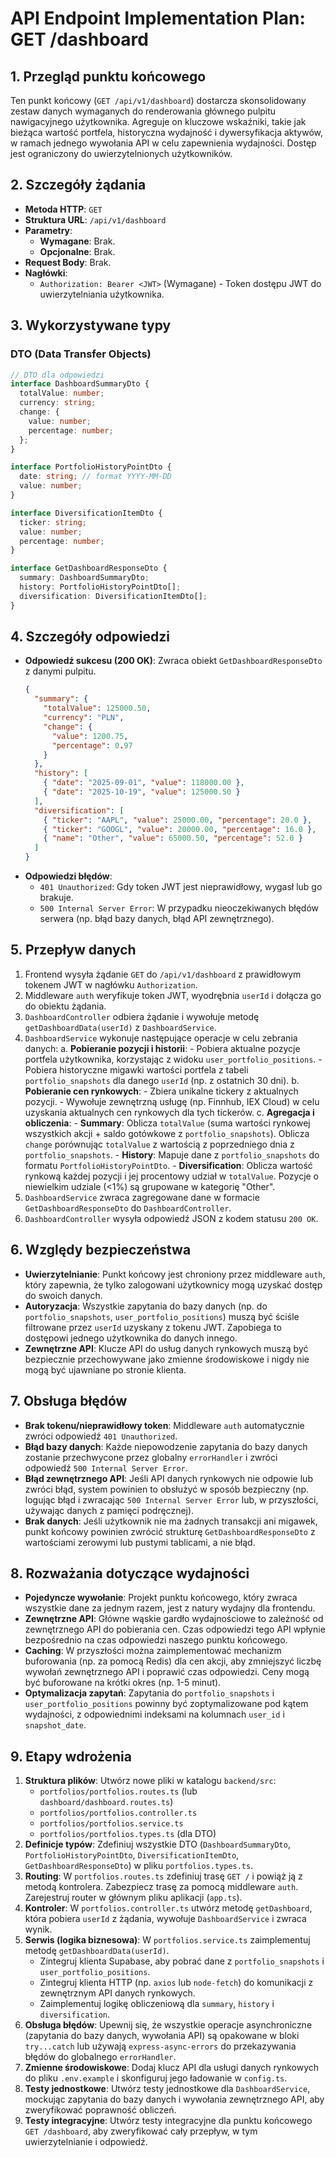 # API Endpoint Implementation Plan: GET /dashboard

## 1. Przegląd punktu końcowego
Ten punkt końcowy (`GET /api/v1/dashboard`) dostarcza skonsolidowany zestaw danych wymaganych do renderowania głównego pulpitu nawigacyjnego użytkownika. Agreguje on kluczowe wskaźniki, takie jak bieżąca wartość portfela, historyczna wydajność i dywersyfikacja aktywów, w ramach jednego wywołania API w celu zapewnienia wydajności. Dostęp jest ograniczony do uwierzytelnionych użytkowników.

## 2. Szczegóły żądania
- **Metoda HTTP**: `GET`
- **Struktura URL**: `/api/v1/dashboard`
- **Parametry**:
  - **Wymagane**: Brak.
  - **Opcjonalne**: Brak.
- **Request Body**: Brak.
- **Nagłówki**:
  - `Authorization: Bearer <JWT>` (Wymagane) - Token dostępu JWT do uwierzytelniania użytkownika.

## 3. Wykorzystywane typy

### DTO (Data Transfer Objects)
```typescript
// DTO dla odpowiedzi
interface DashboardSummaryDto {
  totalValue: number;
  currency: string;
  change: {
    value: number;
    percentage: number;
  };
}

interface PortfolioHistoryPointDto {
  date: string; // format YYYY-MM-DD
  value: number;
}

interface DiversificationItemDto {
  ticker: string;
  value: number;
  percentage: number;
}

interface GetDashboardResponseDto {
  summary: DashboardSummaryDto;
  history: PortfolioHistoryPointDto[];
  diversification: DiversificationItemDto[];
}
```

## 4. Szczegóły odpowiedzi
- **Odpowiedź sukcesu (200 OK)**: Zwraca obiekt `GetDashboardResponseDto` z danymi pulpitu.
  ```json
  {
    "summary": {
      "totalValue": 125000.50,
      "currency": "PLN",
      "change": {
        "value": 1200.75,
        "percentage": 0.97
      }
    },
    "history": [
      { "date": "2025-09-01", "value": 118000.00 },
      { "date": "2025-10-19", "value": 125000.50 }
    ],
    "diversification": [
      { "ticker": "AAPL", "value": 25000.00, "percentage": 20.0 },
      { "ticker": "GOOGL", "value": 20000.00, "percentage": 16.0 },
      { "name": "Other", "value": 65000.50, "percentage": 52.0 }
    ]
  }
  ```
- **Odpowiedzi błędów**:
  - `401 Unauthorized`: Gdy token JWT jest nieprawidłowy, wygasł lub go brakuje.
  - `500 Internal Server Error`: W przypadku nieoczekiwanych błędów serwera (np. błąd bazy danych, błąd API zewnętrznego).

## 5. Przepływ danych
1.  Frontend wysyła żądanie `GET` do `/api/v1/dashboard` z prawidłowym tokenem JWT w nagłówku `Authorization`.
2.  Middleware `auth` weryfikuje token JWT, wyodrębnia `userId` i dołącza go do obiektu żądania.
3.  `DashboardController` odbiera żądanie i wywołuje metodę `getDashboardData(userId)` z `DashboardService`.
4.  `DashboardService` wykonuje następujące operacje w celu zebrania danych:
    a.  **Pobieranie pozycji i historii**:
        -   Pobiera aktualne pozycje portfela użytkownika, korzystając z widoku `user_portfolio_positions`.
        -   Pobiera historyczne migawki wartości portfela z tabeli `portfolio_snapshots` dla danego `userId` (np. z ostatnich 30 dni).
    b.  **Pobieranie cen rynkowych**:
        -   Zbiera unikalne tickery z aktualnych pozycji.
        -   Wywołuje zewnętrzną usługę (np. Finnhub, IEX Cloud) w celu uzyskania aktualnych cen rynkowych dla tych tickerów.
    c.  **Agregacja i obliczenia**:
        -   **Summary**: Oblicza `totalValue` (suma wartości rynkowej wszystkich akcji + saldo gotówkowe z `portfolio_snapshots`). Oblicza `change` porównując `totalValue` z wartością z poprzedniego dnia z `portfolio_snapshots`.
        -   **History**: Mapuje dane z `portfolio_snapshots` do formatu `PortfolioHistoryPointDto`.
        -   **Diversification**: Oblicza wartość rynkową każdej pozycji i jej procentowy udział w `totalValue`. Pozycje o niewielkim udziale (<1%) są grupowane w kategorię "Other".
5.  `DashboardService` zwraca zagregowane dane w formacie `GetDashboardResponseDto` do `DashboardController`.
6.  `DashboardController` wysyła odpowiedź JSON z kodem statusu `200 OK`.

## 6. Względy bezpieczeństwa
- **Uwierzytelnianie**: Punkt końcowy jest chroniony przez middleware `auth`, który zapewnia, że tylko zalogowani użytkownicy mogą uzyskać dostęp do swoich danych.
- **Autoryzacja**: Wszystkie zapytania do bazy danych (np. do `portfolio_snapshots`, `user_portfolio_positions`) muszą być ściśle filtrowane przez `userId` uzyskany z tokenu JWT. Zapobiega to dostępowi jednego użytkownika do danych innego.
- **Zewnętrzne API**: Klucze API do usług danych rynkowych muszą być bezpiecznie przechowywane jako zmienne środowiskowe i nigdy nie mogą być ujawniane po stronie klienta.

## 7. Obsługa błędów
- **Brak tokenu/nieprawidłowy token**: Middleware `auth` automatycznie zwróci odpowiedź `401 Unauthorized`.
- **Błąd bazy danych**: Każde niepowodzenie zapytania do bazy danych zostanie przechwycone przez globalny `errorHandler` i zwróci odpowiedź `500 Internal Server Error`.
- **Błąd zewnętrznego API**: Jeśli API danych rynkowych nie odpowie lub zwróci błąd, system powinien to obsłużyć w sposób bezpieczny (np. logując błąd i zwracając `500 Internal Server Error` lub, w przyszłości, używając danych z pamięci podręcznej).
- **Brak danych**: Jeśli użytkownik nie ma żadnych transakcji ani migawek, punkt końcowy powinien zwrócić strukturę `GetDashboardResponseDto` z wartościami zerowymi lub pustymi tablicami, a nie błąd.

## 8. Rozważania dotyczące wydajności
- **Pojedyncze wywołanie**: Projekt punktu końcowego, który zwraca wszystkie dane za jednym razem, jest z natury wydajny dla frontendu.
- **Zewnętrzne API**: Główne wąskie gardło wydajnościowe to zależność od zewnętrznego API do pobierania cen. Czas odpowiedzi tego API wpłynie bezpośrednio na czas odpowiedzi naszego punktu końcowego.
- **Caching**: W przyszłości można zaimplementować mechanizm buforowania (np. za pomocą Redis) dla cen akcji, aby zmniejszyć liczbę wywołań zewnętrznego API i poprawić czas odpowiedzi. Ceny mogą być buforowane na krótki okres (np. 1-5 minut).
- **Optymalizacja zapytań**: Zapytania do `portfolio_snapshots` i `user_portfolio_positions` powinny być zoptymalizowane pod kątem wydajności, z odpowiednimi indeksami na kolumnach `user_id` i `snapshot_date`.

## 9. Etapy wdrożenia
1.  **Struktura plików**: Utwórz nowe pliki w katalogu `backend/src`:
    -   `portfolios/portfolios.routes.ts` (lub `dashboard/dashboard.routes.ts`)
    -   `portfolios/portfolios.controller.ts`
    -   `portfolios/portfolios.service.ts`
    -   `portfolios/portfolios.types.ts` (dla DTO)
2.  **Definicje typów**: Zdefiniuj wszystkie DTO (`DashboardSummaryDto`, `PortfolioHistoryPointDto`, `DiversificationItemDto`, `GetDashboardResponseDto`) w pliku `portfolios.types.ts`.
3.  **Routing**: W `portfolios.routes.ts` zdefiniuj trasę `GET /` i powiąż ją z metodą kontrolera. Zabezpiecz trasę za pomocą middleware `auth`. Zarejestruj router w głównym pliku aplikacji (`app.ts`).
4.  **Kontroler**: W `portfolios.controller.ts` utwórz metodę `getDashboard`, która pobiera `userId` z żądania, wywołuje `DashboardService` i zwraca wynik.
5.  **Serwis (logika biznesowa)**: W `portfolios.service.ts` zaimplementuj metodę `getDashboardData(userId)`.
    -   Zintegruj klienta Supabase, aby pobrać dane z `portfolio_snapshots` i `user_portfolio_positions`.
    -   Zintegruj klienta HTTP (np. `axios` lub `node-fetch`) do komunikacji z zewnętrznym API danych rynkowych.
    -   Zaimplementuj logikę obliczeniową dla `summary`, `history` i `diversification`.
6.  **Obsługa błędów**: Upewnij się, że wszystkie operacje asynchroniczne (zapytania do bazy danych, wywołania API) są opakowane w bloki `try...catch` lub używają `express-async-errors` do przekazywania błędów do globalnego `errorHandler`.
7.  **Zmienne środowiskowe**: Dodaj klucz API dla usługi danych rynkowych do pliku `.env.example` i skonfiguruj jego ładowanie w `config.ts`.
8.  **Testy jednostkowe**: Utwórz testy jednostkowe dla `DashboardService`, mockując zapytania do bazy danych i wywołania zewnętrznego API, aby zweryfikować poprawność obliczeń.
9.  **Testy integracyjne**: Utwórz testy integracyjne dla punktu końcowego `GET /dashboard`, aby zweryfikować cały przepływ, w tym uwierzytelnianie i odpowiedź.

